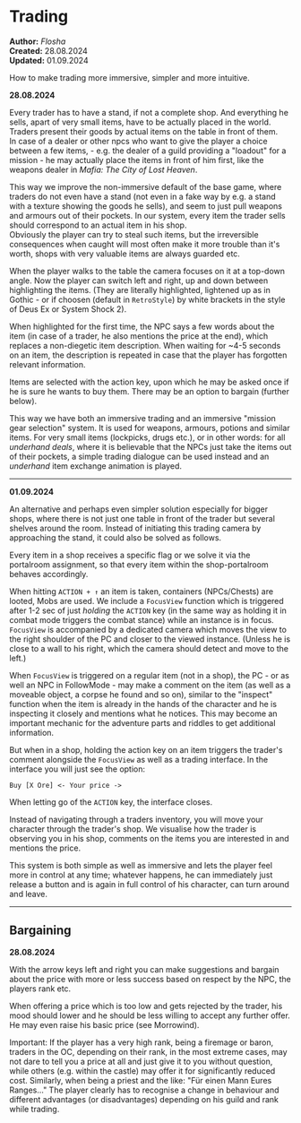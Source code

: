 # Trading

**Author:** *Flosha*  
**Created:** 28.08.2024  
**Updated:** 01.09.2024  

How to make trading more immersive, simpler and more intuitive.


**28.08.2024**

Every trader has to have a stand, if not a complete shop. And everything he sells, apart of very small items, have to be actually placed in the world. Traders present their goods by actual items on the table in front of them.  
In case of a dealer or other npcs who want to give the player a choice between a few items, - e.g. the dealer of a guild providing a "loadout" for a mission - he may actually place the items in front of him first, like the weapons dealer in *Mafia: The City of Lost Heaven*. 

This way we improve the non-immersive default of the base game, where traders do not even have a stand (not even in a fake way by e.g. a stand with a texture showing the goods he sells), and seem to just pull weapons and armours out of their pockets. In our system, every item the trader sells should correspond to an actual item in his shop.  
Obviously the player can try to steal such items, but the irreversible consequences when caught will most often make it more trouble than it's worth, shops with very valuable items are always guarded etc. 

When the player walks to the table the camera focuses on it at a top-down angle. Now the player can switch left and right, up and down between highlighting the items. (They are literally highlighted, lightened up as in Gothic - or if choosen (default in `RetroStyle`) by white brackets in the style of Deus Ex or System Shock 2). 

When highlighted for the first time, the NPC says a few words about the item (in case of a trader, he also mentions the price at the end), which replaces a non-diegetic item description. When waiting for ~4-5 seconds on an item, the description is repeated in case that the player has forgotten relevant information.

Items are selected with the action key, upon which he may be asked once if he is sure he wants to buy them. There may be an option to bargain (further below).

This way we have both an immersive trading and an immersive "mission gear selection" system. It is used for weapons, armours, potions and similar items. For very small items (lockpicks, drugs etc.), or in other words: for all *underhand deals*, where it is believable that the NPCs just take the items out of their pockets, a simple trading dialogue can be used instead and an *underhand* item exchange animation is played. 

---

**01.09.2024**

An alternative and perhaps even simpler solution especially for bigger shops, where there is not just one table in front of the trader but several shelves around the room. Instead of initiating this trading camera by approaching the stand, it could also be solved as follows. 

Every item in a shop receives a specific flag or we solve it via the portalroom assignment, so that every item within the shop-portalroom behaves accordingly. 

When hitting `ACTION + ↑` an item is taken, containers (NPCs/Chests) are looted, Mobs are used. We include a `FocusView` function which is triggered after 1-2 sec of just *holding* the `ACTION` key (in the same way as holding it in combat mode triggers the combat stance) while an instance is in focus. `FocusView` is accompanied by a dedicated camera which moves the view to the right shoulder of the PC and closer to the viewed instance. (Unless he is close to a wall to his right, which the camera should detect and move to the left.)

When `FocusView` is triggered on a regular item (not in a shop), the PC - or as well an NPC in FollowMode - may make a comment on the item (as well as a moveable object, a corpse he found and so on), similar to the "inspect" function when the item is already in the hands of the character and he is inspecting it closely and mentions what he notices. This may become an important mechanic for the adventure parts and riddles to get additional information.

But when in a shop, holding the action key on an item triggers the trader's comment alongside the `FocusView` as well as a trading interface. In the interface you will just see the option:
```
Buy [X Ore] <- Your price ->
```

When letting go of the `ACTION` key, the interface closes. 

Instead of navigating through a traders inventory, you will move your character through the trader's shop. We visualise how the trader is observing you in his shop, comments on the items you are interested in and mentions the price. 

This system is both simple as well as immersive and lets the player feel more in control at any time; whatever happens, he can immediately just release a button and is again in full control of his character, can turn around and leave. 

---

## Bargaining

**28.08.2024**

With the arrow keys left and right you can make suggestions and bargain about the price with more or less success based on respect by the NPC, the players rank etc.

When offering a price which is too low and gets rejected by the trader, his mood should lower and he should be less willing to accept any further offer. He may even raise his basic price (see Morrowind).

Important: If the player has a very high rank, being a firemage or baron, traders in the OC, depending on their rank, in the most extreme cases, may not dare to tell you a price at all and just give it to you without question, while others (e.g. within the castle) may offer it for significantly reduced cost. Similarly, when being a priest and the like: "Für einen Mann Eures Ranges..." The player clearly has to recognise a change in behaviour and different advantages (or disadvantages) depending on his guild and rank while trading. 

